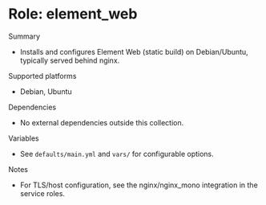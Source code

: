 # Role: element_web

Summary

- Installs and configures Element Web (static build) on Debian/Ubuntu, typically served behind nginx.

Supported platforms

- Debian, Ubuntu

Dependencies

- No external dependencies outside this collection.

Variables

- See `defaults/main.yml` and `vars/` for configurable options.

Notes

- For TLS/host configuration, see the nginx/nginx_mono integration in the service roles.
